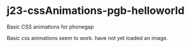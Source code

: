 j23-cssAnimations-pgb-helloworld
================================

Basic CSS animations for phonegap



Basic css animations seem to work. have not yet loaded an image.
